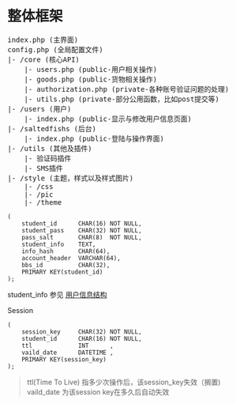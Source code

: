 # 整体框架
<pre>
index.php (主界面)
config.php (全局配置文件)
|- /core (核心API)    
    |- users.php (public-用户相关操作)
    |- goods.php (public-货物相关操作)
    |- authorization.php (private-各种账号验证问题的处理)
    |- utils.php (private-部分公用函数，比如post提交等)
|- /users (用户)
    |- index.php (public-显示与修改用户信息页面)
|- /saltedfishs (后台)
    |- index.php (public-登陆与操作界面)
|- /utils (其他及插件)
    |- 验证码插件
    |- SMS插件
|- /style (主题，样式以及样式图片)
    |- /css 
    |- /pic
    |- /theme
</pre> 

```
(
    student_id      CHAR(16) NOT NULL,
    student_pass    CHAR(32) NOT NULL,
    pass_salt       CHAR(8)  NOT NULL,
    student_info    TEXT,
    info_hash       CHAR(64),
    account_header  VARCHAR(64),
    bbs_id          CHAR(32),
    PRIMARY KEY(student_id)
);
```
student_info 参见 [用户信息结构](02.1-users.md#用户信息结构（JSONStr）)


Session
```
(
    session_key     CHAR(32) NOT NULL,
    student_id      CHAR(16) NOT NULL,
    ttl             INT      ,
    vaild_date      DATETIME ,
    PRIMARY KEY(session_key)
);
```
> ttl(Time To Live) 指多少次操作后，该session_key失效（搁置)    
> vaild_date        为该session key在多久后自动失效